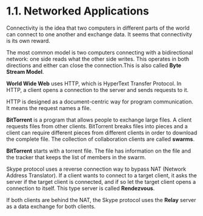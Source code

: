 # 1.1. Networked Applications

Connectivity is the idea that two computers in different parts of the world can connect to one another and exchange data. It seems that connectivity is its own reward.

The most common model is two computers connecting with a bidirectional network: one side reads what the other side writes. This operates in both directions and either can close the connection.This is also called **Byte Stream Model**.

**World Wide Web** uses HTTP, which is HyperText Transfer Protocol. In HTTP, a client opens a connection to the server and sends requests to it.

HTTP is designed as a document-centric way for program communication. It means the request names a file.

**BitTorrent** is a program that allows people to exchange large files. A client requests files from other clients. BitTorrent breaks files into pieces and a client can require different pieces from different clients in order to download the complete file. The collection of collaboration clients are called **swarms**.

**BitTorrent** starts with a torrent file. The file has information on the file and the tracker that keeps the list of members in the swarm.

Skype protocol uses a reverse connection way to bypass NAT (Network Address Translator). If a client wants to connect to a target client, it asks the server if the target client is connected, and if so let the target client opens a connection to itself. This type server is called **Rendezvous**.

If both clients are behind the NAT, the Skype protocol uses the **Relay** server as a data exchange for both clients.
